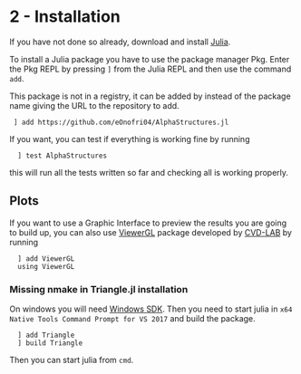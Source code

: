 # 2 - Installation

If you have not done so already, download and install [Julia](https://julialang.org/downloads/).

To install a Julia package you have to use the package manager Pkg. Enter the Pkg REPL by pressing `]` from the Julia REPL and then use the command `add`.

This package is not in a registry, it can be added by instead of the package name giving the URL to the repository to add.

 ```julia-repl
  ] add https://github.com/eOnofri04/AlphaStructures.jl
 ```

If you want, you can test if everything is working fine by running

```julia-repl
  ] test AlphaStructures
```

this will run all the tests written so far and checking all is working properly.

## Plots

If you want to use a Graphic Interface to preview the results you are going to build up, you can also use [ViewerGL](https://github.com/cvdlab/ViewerGL.jl) package developed by [CVD-LAB](https://github.com/cvdlab) by running

```julia-repl
  ] add ViewerGL
  using ViewerGL
```

### Missing nmake in Triangle.jl installation

On windows you will need [Windows SDK](https://developer.microsoft.com/cs-cz/windows/downloads/windows-10-sdk). Then you need to start julia in `x64 Native Tools Command Prompt for VS 2017` and build the package.

```julia-repl
  ] add Triangle
  ] build Triangle
```

Then you can start julia from `cmd`.
